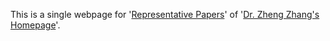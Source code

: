 This is a single webpage for '[Representative Papers](https://cszhengzhang.cn/RepPub)' of '[Dr. Zheng Zhang's Homepage](https://cszhengzhang.github.io/)'.
